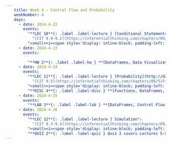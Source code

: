 ```yaml
---
    title: Week 4 – Control Flow and Probability
    weekNumber: 4
    days:
      - date: 2024-4-22
        events:
          "**LEC 10**{: .label .label-lecture } [Conditional Statements and Iteration](http://datahub.ucsd.edu/user-redirect/git-sync?repo=https://github.com/dsc-courses/dsc10-2024-sp&subPath=lectures/lec10/lec10.ipynb) [✏️](resources/lectures/lec10/lec10.html)":
            "[CIT 9.0-9.2](https://inferentialthinking.com/chapters/09/Randomness.html)" 
          "<small><i><span style='display: inline-block; padding-left: 80px'><b>Keywords:</b> in, not, and, or, if, else, elif, for-loops, np.append, accumulator pattern </span></i></small>":
      - date: 2024-4-23
        events:
          
          "**HW 2**{: .label .label-hw } **[DataFrames, Data Visualization, and Functions](http://datahub.ucsd.edu/user-redirect/git-sync?repo=https://github.com/dsc-courses/dsc10-2024-sp&subPath=homeworks/hw02/hw02.ipynb)**":
      - date: 2024-4-24
        events:
          "**LEC 11**{: .label .label-lecture } [Probability](http://datahub.ucsd.edu/user-redirect/git-sync?repo=https://github.com/dsc-courses/dsc10-2024-sp&subPath=lectures/lec11/lec11.ipynb) • [blank](resources/lectures/lec11/lec11.pdf), [9am](resources/lectures/lec11/lec11_9am.pdf), [10am](resources/lectures/lec11/lec11_10am.pdf), [11am](resources/lectures/lec11/lec11_11am.pdf),":
            "[CIT 9.5](https://inferentialthinking.com/chapters/09/5/Finding_Probabilities.html)" 
          "<small><i><span style='display: inline-block; padding-left: 80px'><b>Keywords:</b> event, conditional prob., multiplication and addition rules, independence </span></i></small>":
          "**DISC 4**{: .label .label-disc } **[Functions, DataFrames, and Control Flow](https://practice.dsc10.com/disc04/index.html)**":
      - date: 2024-4-25
        events:       
          "**LAB 3**{: .label .label-lab } **[DataFrames, Control Flow, and Probability](http://datahub.ucsd.edu/user-redirect/git-sync?repo=https://github.com/dsc-courses/dsc10-2024-sp&subPath=labs/lab03/lab03.ipynb)**":
      - date: 2024-4-26
        events:
          "**LEC 12**{: .label .label-lecture } Simulation":
            "[CIT 9.3-9.4](https://inferentialthinking.com/chapters/09/3/Simulation.html)" 
          "<small><i><span style='display: inline-block; padding-left: 80px'><b>Keywords:</b> np.random.choice, replacement, np.count_nonzero, coin flipping, Monty Hall </span></i></small>":
          "**QUIZ 2**{: .label .label-quiz } Quiz 2 covers Lectures 5-9":
---
```

